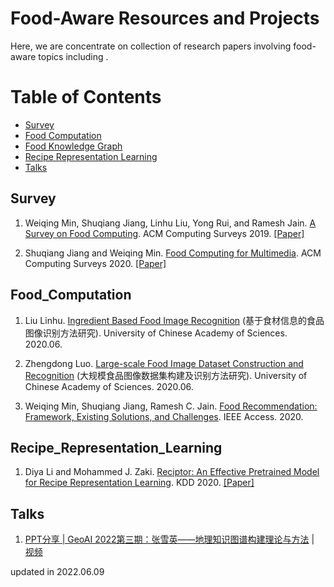 # Food-Aware Resources and Projects


Here, we are concentrate on collection of research papers involving food-aware topics including . 


Table of Contents
=================

<!--   * [Report](#Report) -->
  * [Survey](#Survey)
  * [Food Computation](#Food_Computation)
  * [Food Knowledge Graph](#Food_Knowledge_Graph)
  * [Recipe Representation Learning](#Recipe_Representation_Learning)
  * [Talks](#Talks)
<!--   * [Temporal Relation Checking](#Temporal_Relation_Checking) -->


## Survey
1. Weiqing Min, Shuqiang Jiang, Linhu Liu, Yong Rui, and Ramesh Jain. [A Survey on Food Computing](https://arxiv.org/pdf/1808.07202.pdf). ACM Computing Surveys 2019. [[Paper]](https://arxiv.org/pdf/1808.07202.pdf) 


2. Shuqiang Jiang and Weiqing Min. [Food Computing for Multimedia](https://dl.acm.org/doi/10.1145/3394171.3418544). ACM Computing Surveys 2020. [[Paper]](https://dl.acm.org/doi/10.1145/3394171.3418544) 




## Food_Computation
1. Liu Linhu. [Ingredient Based Food Image Recognition](http://vipl.ict.ac.cn/homepage/minweiqing/Thesis_Dissertation/Ingredient%20Based%20Food%20Recognition-LinhuLiu.pdf) (基于食材信息的食品图像识别方法研究). University of Chinese Academy of Sciences. 2020.06. 


2. Zhengdong Luo. [Large-scale Food Image Dataset Construction and Recognition](http://vipl.ict.ac.cn/homepage/minweiqing/Thesis_Dissertation/Research%20on%20large-scale%20food%20image%20dataset%20construction%20and%20recognition-ZhengdongLuo.pdf) (大规模食品图像数据集构建及识别方法研究). University of Chinese Academy of Sciences. 2020.06. 


3. Weiqing Min, Shuqiang Jiang, Ramesh C. Jain. [Food Recommendation: Framework, Existing Solutions, and Challenges](https://ieeexplore.ieee.org/document/8930090). IEEE Access. 2020. 



## Recipe_Representation_Learning
1. Diya Li and Mohammed J. Zaki. [Reciptor: An Effective Pretrained Model for Recipe Representation Learning](http://www.cs.rpi.edu/~zaki/PaperDir/SIGKDD20.pdf). KDD 2020. [[Paper]](http://www.cs.rpi.edu/~zaki/PaperDir/SIGKDD20.pdf)



## Talks
1. [PPT分享 | GeoAI 2022第三期：张雪英——地理知识图谱构建理论与方法](https://mp.weixin.qq.com/s/mWKX6eGFife9-IOYAgm7Vw) | [视频](https://www.bilibili.com/video/BV1yU4y117cD?spm_id_from=333.337.search-card.all.click)



<!-- ## Temporal_QA
1. Camille Bourgaux and Anni-Yasmin Turhan. [Temporal Query Answering in DL-Lite over Inconsistent Data](https://link.springer.com/content/pdf/10.1007%2F978-3-319-68288-4_8.pdf). ISWC 2017. [[Paper]](https://link.springer.com/content/pdf/10.1007%2F978-3-319-68288-4_8.pdf) -->

updated in 2022.06.09